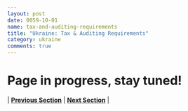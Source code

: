 ```yaml
---
layout: post
date: 0059-10-01
name: tax-and-auditing-requirements
title: "Ukraine: Tax & Auditing Requirements"
category: ukraine
comments: true
---
```


# Page in progress, stay tuned!



| **[Previous Section]( https://neo-project.github.io/global-blockchain-compliance-hub//ukraine/ukraine-team-member-nationality-requirements.html)** | **[Next Section]( https://neo-project.github.io/global-blockchain-compliance-hub//ukraine/ukraine-governing-by-law.html)** |
